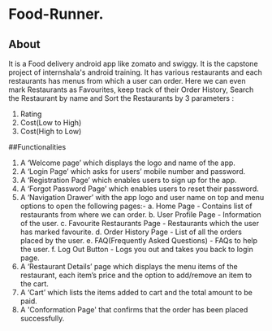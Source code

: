 # Food-Runner.

## About

It is a Food delivery android app like zomato and swiggy. It is the capstone project of internshala's android training. It has various restaurants and each restaurants
has menus from which a user can order. Here we can even mark Restaurants as Favourites, keep track of their Order History, Search the Restaurant by name and Sort the Restaurants 
by 3 parameters : 
1. Rating
2. Cost(Low to High)
3. Cost(High to Low)

##Functionalities

1. A ‘Welcome page’ which displays the logo and name of the app.
2. A ‘Login Page’ which asks for users’ mobile number and password.
3. A ‘Registration Page’ which enables users to sign up for the app.
4. A ‘Forgot Password Page’ which enables users to reset their password.
5. A ‘Navigation Drawer’ with the app logo and user name on top and menu options to open the following pages:-
    a. Home Page - Contains list of restaurants from where we can order.
    b. User Profile Page - Information of the user.
    c. Favourite Restaurants Page - Restaurants which the user has marked favourite.
    d. Order History Page - List of all the orders placed by the user.
    e. FAQ(Frequently Asked Questions) - FAQs to help the user.
    f. Log Out Button - Logs you out and takes you back to login page.
6. A ‘Restaurant Details’ page which displays the menu items of the restaurant, each item’s price and the option to add/remove an item to the cart.
7. A ‘Cart’ which lists the items added to cart and the total amount to be paid.
8. A 'Conformation Page' that confirms that the order has been placed successfully.
